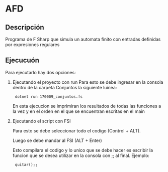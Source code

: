 # AFD

## Descripción

Programa de F Sharp que simula un automata finito con entradas definidas por expresiones regulares

## Ejecucuón

Para ejecutarlo hay dos opciones:
1. Ejecutando el proyecto con run
    Para esto se debe ingresar en la consola dentro de la carpeta Conjuntos la siguiente luinea:

        dotnet run 170009_conjuntos.fs

    En esta ejecucion se imprimiran los resultados de todas las funciones a la vez y en el orden en el que se encuentran escritas en el main
2. Ejecutando el script con FSI

    Para esto se debe seleccionar todo el codigo (Control + ALT).

    Luego se debe mandar al FSI (ALT + Enter)

    Esto compilara el codigo y lo unico que se debe hacer es escribir la funcion que se desea utilizar en la consola con ;; al final. Ejemplo:
    
        quitar();;
